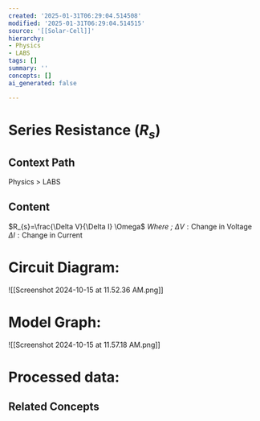 ```yaml
---
created: '2025-01-31T06:29:04.514508'
modified: '2025-01-31T06:29:04.514515'
source: '[[Solar-Cell]]'
hierarchy:
- Physics
- LABS
tags: []
summary: ''
concepts: []
ai_generated: false

---
```


# Series Resistance ($R_{s}$)

## Context Path
Physics > LABS

## Content

$R_{s}=\frac{\Delta V}{\Delta I} \Omega$
*Where ;*
$\Delta V:\text{Change in Voltage }$
$\Delta I:\text{Change in Current}$


# Circuit Diagram:
![[Screenshot 2024-10-15 at 11.52.36 AM.png]]

# Model Graph:
![[Screenshot 2024-10-15 at 11.57.18 AM.png]]

# Processed data:

## Related Concepts
